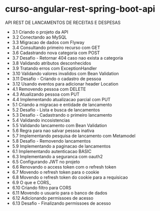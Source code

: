 # curso-angular-rest-spring-boot-api
API REST DE LANCAMENTOS DE RECEITAS E DESPESAS

* 3.1 Criando o projeto da API
* 3.2 Conectando ao MySQL
* 3.3 Migracao de dados com Flyway
* 3.4 Consultando primeiro recurso com GET
* 3.6 Cadastrando nova categoria com POST
* 3.7 Desafio - Retornar 404 caso nao exista a categoria
* 3.8 Validando atributos desconhecidos
* 3.9 Tratando erros com ExceptionHandler
* 3.10 Validando valores invalidos com Bean Validation
* 3.11 Desafio - Criando o cadastro de pessoa
* 3.12 Usando eventos para adicionar header Location
* 4.1 Removendo pessoa com DELETE
* 4.3 Atualizando pessoa com PUT
* 4.4 Implementando atualizacao parcial com PUT
* 5.1 Criando a migracao e entidade de lancamento
* 5.2 Desafio - Lista e busca de lancamentos
* 5.3 Desafio - Cadastrando o primeiro lancamento
* 5.4 Validando incosistencias
* 5.5 Validando lancamento com Bean Validation
* 5.6 Regra para nao salvar pessoa inativa
* 5.7 Implementando pesquisa de lancamento com Metamodel
* 5.8 Desafio - Removendo lancamentos
* 5.9 Implementando a paginacao de lancamentos
* 6.1 Implementando autenticacao BASIC
* 6.3 Implementando a seguranca com oauth2
* 6.5 Configurando JWT no projeto
* 6.6 Renovando o access token com o refresh token
* 6.7 Movendo o refresh token para o cookie
* 6.8 Movendo o refresh token do cookie para a requisicao
* 6.9 O que e CORS_
* 6.10 Criando filtro para CORS
* 6.11 Movendo o usuario para o banco de dados
* 6.12 Adicionando permissoes de acesso
* 6.13 Desafio - Finalizando permissoes de acesso